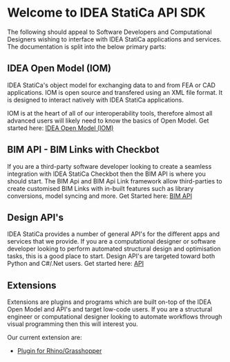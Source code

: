 # Welcome to IDEA StatiCa API SDK

The following should appeal to Software Developers and Computational Designers wishing to interface with IDEA StatiCa applications and services. The documentation is split into the below primary parts:

## IDEA Open Model (IOM)

IDEA StatiCa's object model for exchanging data to and from FEA or CAD applications. IOM is open source and transfered using an XML file format. It is designed to interact natively with IDEA StatiCa applications. 

IOM is at the heart of all of our interoperability tools, therefore almost all advanced users will likely need to know the basics of Open Model. Get started here: [IDEA Open Model (IOM)](/docs/iom/iom_getting_started.md) 

## BIM API - BIM Links with Checkbot

If you are a third-party software developer looking to create a seamless integration with IDEA StatiCa Checkbot then the BIM API is where you should start. The BIM Api and BIM Api Link framework allow third-parties to create customised BIM Links with in-built features such as library conversions, model syncing and more. Get Started here: [BIM API](/docs/bimapi/bimapi_checkbot_link.md)

## Design API's

IDEA StatiCa provides a number of general API's for the different apps and services that we provide. If you are a computational designer or software developer looking to perform automated structural design and optimisation tasks, this is a good place to start. Design API's are targeted toward both Python and C#/.Net users. Get started here: [API](/docs/api/api_overview.md)

## Extensions

Extensions are plugins and programs which are built on-top of the IDEA Open Model and API's and target low-code users. If you are a structural engineer or computational designer looking to automate workflows through visual programming then this will interest you.

Our current extension are:

* [Plugin for Rhino/Grasshopper](/docs/extensions/grasshopper/grasshopper_overview.md)